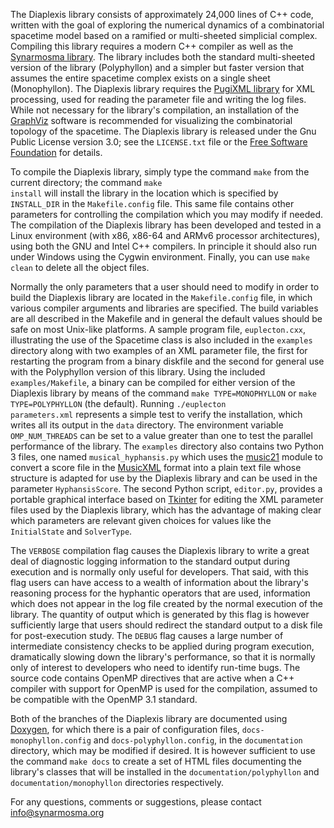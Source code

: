 The Diaplexis library consists of approximately 24,000 lines of C++ code, written with the
goal of exploring the numerical dynamics of a combinatorial spacetime model based on a ramified or
multi-sheeted simplicial complex. Compiling this library requires a modern C++ compiler as well as
the [Synarmosma library](http://www.synarmosma.org/software/synarmosma/). The library includes both
the standard multi-sheeted version of the library (Polyphyllon) and a simpler but faster version that
assumes the entire spacetime complex exists on a single sheet (Monophyllon). The Diaplexis library 
requires the [PugiXML library](http://www.pugixml.org) for XML processing, used for reading the parameter 
file and writing the log files. While not necessary for the library's compilation, an installation of the 
[GraphViz](https://www.graphviz.org) software is recommended for visualizing the combinatorial topology 
of the spacetime. The Diaplexis library is released under the Gnu Public License version 3.0; see the 
<code>LICENSE.txt</code> file or the [Free Software Foundation](https://www.fsf.org/licensing) for details.

To compile the Diaplexis library, simply type the command <code>make</code> from the current directory; the
command <code>make install</code> will install the library in the location which is specified by <code>INSTALL_DIR</code>
in the <code>Makefile.config</code> file. This same file contains other parameters for controlling the compilation
which you may modify if needed. The compilation of the Diaplexis library has been developed and tested in a Linux
environment (with x86, x86-64 and ARMv6 processor architectures), using both the GNU and Intel C++ compilers. In
principle it should also run under Windows using the Cygwin environment. Finally, you can use <code>make clean</code>
to delete all the object files.

Normally the only parameters that a user should need to modify in order to build the Diaplexis library
are located in the <code>Makefile.config</code> file, in which various compiler arguments and libraries are
specified. The build variables are all described in the Makefile and in general the default values should
be safe on most Unix-like platforms. A sample program file, <code>euplecton.cxx</code>, illustrating the
use of the Spacetime class is also included in the <code>examples</code> directory along with two examples
of an XML parameter file, the first for restarting the program from a binary diskfile and the second for 
general use with the Polyphyllon version of this library. Using the included <code>examples/Makefile</code>, 
a binary can be compiled for either version of the Diaplexis library by means of the command 
<code>make TYPE=MONOPHYLLON</code> or <code>make TYPE=POLYPHYLLON</code> (the default). Running 
<code>./euplecton parameters.xml</code> represents a simple test to verify the installation, which
writes all its output in the <code>data</code> directory. The environment variable <code>OMP_NUM_THREADS</code>
can be set to a value greater than one to test the parallel performance of the library. The <code>examples</code>
directory also contains two Python 3 files, one named <code>musical_hyphansis.py</code> which uses the
[music21](http://web.mit.edu/music21/) module to convert a score file in the [MusicXML](https://en.wikipedia.org/wiki/MusicXML)
format into a plain text file whose structure is adapted for use by the Diaplexis library and can be used 
in the parameter <code>HyphansisScore</code>. The second Python script, <code>editor.py</code>, provides a 
portable graphical interface based on [Tkinter](https://en.wikipedia.org/wiki/Tkinter) for editing the XML 
parameter files used by the Diaplexis library, which has the advantage of making clear which parameters are 
relevant given choices for values like the <code>InitialState</code> and <code>SolverType</code>.

The <code>VERBOSE</code> compilation flag causes the Diaplexis library to write a great deal of diagnostic
logging information to the standard output during execution and is normally only useful for developers.
That said, with this flag users can have access to a wealth of information about the library's reasoning
process for the hyphantic operators that are used, information which does not appear in the log file
created by the normal execution of the library. The quantity of output which is generated by this flag
is however sufficiently large that users should redirect the standard output to a disk file for post-execution
study. The <code>DEBUG</code> flag causes a large number of intermediate consistency checks to be applied 
during program execution, dramatically slowing down the library's performance, so that it is normally only 
of interest to developers who need to identify run-time bugs. The source code contains OpenMP directives that 
are active when a C++ compiler with support for OpenMP is used for the compilation, assumed to be compatible 
with the OpenMP 3.1 standard. 

Both of the branches of the Diaplexis library are documented using [Doxygen](https://www.doxygen.nl/), for which 
there is a pair of configuration files, <code>docs-monophyllon.config</code> and <code>docs-polyphyllon.config</code>, 
in the <code>documentation</code> directory, which may be modified if desired. It is however sufficient to use the
command <code>make docs</code> to create a set of HTML files documenting the library's classes that will be installed 
in the <code>documentation/polyphyllon</code> and <code>documentation/monophyllon</code> directories respectively.

For any questions, comments or suggestions, please contact <info@synarmosma.org>
